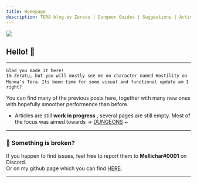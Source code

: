 ```yaml
---
title: Homepage
description: TERA blog by Zeratu | Dungeon Guides | Suggestions | Activities | Battlegrounds | Theorycrafting | Menma's TERA ...
---
```

![](https://i.imgur.com/y1Ii9IP.png)
## Hello! 👋

<hr/>

`Glad you made it here!` <br>
`Im Zeratu, but you will mostly see me on character named Hostility on Menma’s Tera.`
`Its been time for some visual and functional update am I right? ` 
 
You can find many of the previous posts here, together with many new ones with hopefully smoother performence than before. <br>

- Articles are still **work in progress** , several pages are still empty. Most of the focus was aimed towards → [DUNGEONS](dungeons/) ⭠ 
<hr/>

### 💬 Something is broken?
If you happen to find issues, feel free to report them to **Mellichar#0001** on Discord. <br>
Or on my github page which you can find [HERE](https://github.com/Zera-dev/tenacity-tera.github.io).

<hr/>

 
     